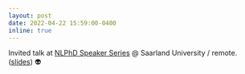```yaml
---
layout: post
date: 2022-04-22 15:59:00-0400
inline: true
---
```


Invited talk at [NLPhD Speaker Series](https://sites.google.com/view/nlphd-saar/startseite) @ Saarland University / remote. ([slides](https://drive.google.com/file/d/1gTu1fOUFkuu5kOP43TQ9vGuvSDNO3j72/view?usp=sharing)) 👽
